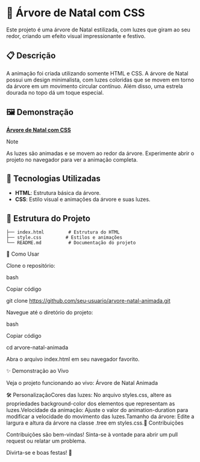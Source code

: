 # 🎄 Árvore de Natal com CSS

Este projeto é uma árvore de Natal estilizada, com luzes que giram ao seu redor, criando um efeito visual impressionante e festivo.

## 📋 Descrição

A animação foi criada utilizando somente HTML e CSS. A árvore de Natal possui um design minimalista, com luzes coloridas que se movem em torno da árvore em um movimento circular contínuo. Além disso, uma estrela dourada no topo dá um toque especial.

## 🖼️ Demonstração

**[Árvore de Natal com CSS](ttt)**


> [!NOTE]
> As luzes são animadas e se movem ao redor da árvore. Experimente abrir o projeto no navegador para ver a animação completa.

## 🚀 Tecnologias Utilizadas

- **HTML**: Estrutura básica da árvore.
- **CSS**: Estilo visual e animações da árvore e suas luzes.

## 📂 Estrutura do Projeto

```plaintext
├── index.html         # Estrutura do HTML
├── style.css         # Estilos e animações
└── README.md          # Documentação do projeto
```
🔧 Como Usar

Clone o repositório:

bash

Copiar código

git clone https://github.com/seu-usuario/arvore-natal-animada.git 

Navegue até o diretório do projeto:

bash

Copiar código

cd arvore-natal-animada 

Abra o arquivo index.html em seu navegador favorito.

✨ Demonstração ao Vivo

Veja o projeto funcionando ao vivo: Árvore de Natal Animada

🛠️ PersonalizaçãoCores das luzes: No arquivo styles.css, altere as propriedades background-color dos elementos que representam as luzes.Velocidade da animação: Ajuste o valor do animation-duration para modificar a velocidade do movimento das luzes.Tamanho da árvore: Edite a largura e altura da árvore na classe .tree em styles.css.🎅 Contribuições

Contribuições são bem-vindas! Sinta-se à vontade para abrir um pull request ou relatar um problema.

Divirta-se e boas festas! 🎄
